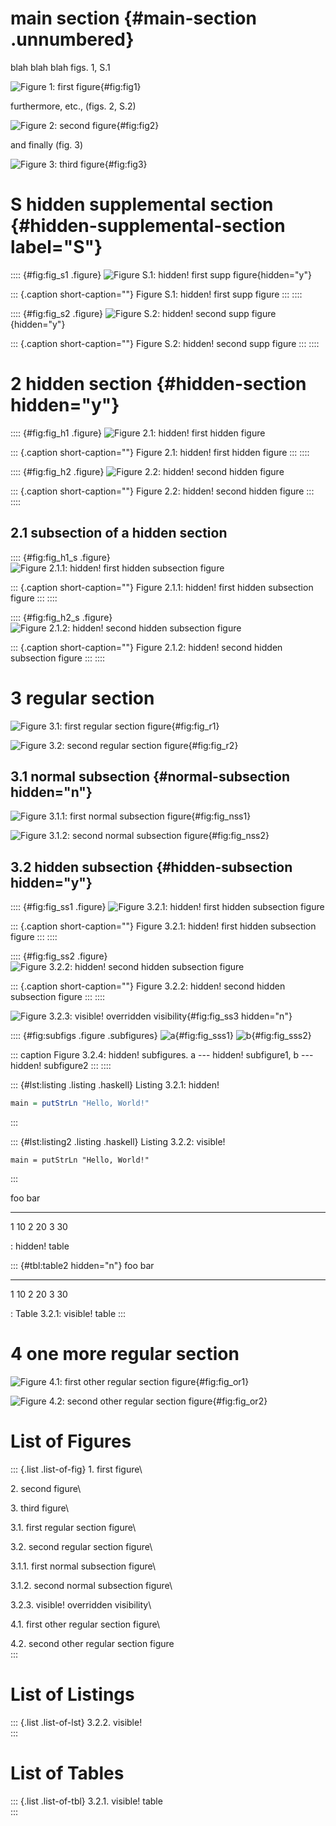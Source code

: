 # main section {#main-section .unnumbered}

blah blah blah figs. 1, S.1

![Figure 1: first figure](figs/fig1.jpg){#fig:fig1}

furthermore, etc., (figs. 2, S.2)

![Figure 2: second figure](figs/fig2.jpg){#fig:fig2}

and finally (fig. 3)

![Figure 3: third figure](figs/fig3.jpg){#fig:fig3}

# S hidden supplemental section {#hidden-supplemental-section label="S"}

:::: {#fig:fig_s1 .figure}
![Figure S.1: hidden! first supp figure](figs/fig_s1.jpg){hidden="y"}

::: {.caption short-caption=""}
Figure S.1: hidden! first supp figure
:::
::::

:::: {#fig:fig_s2 .figure}
![Figure S.2: hidden! second supp figure](figs/fig_s2.jpg){hidden="y"}

::: {.caption short-caption=""}
Figure S.2: hidden! second supp figure
:::
::::

# 2 hidden section {#hidden-section hidden="y"}

:::: {#fig:fig_h1 .figure}
![Figure 2.1: hidden! first hidden figure](figs/fig_s1.jpg)

::: {.caption short-caption=""}
Figure 2.1: hidden! first hidden figure
:::
::::

:::: {#fig:fig_h2 .figure}
![Figure 2.2: hidden! second hidden figure](figs/fig_s2.jpg)

::: {.caption short-caption=""}
Figure 2.2: hidden! second hidden figure
:::
::::

## 2.1 subsection of a hidden section

:::: {#fig:fig_h1_s .figure}
![Figure 2.1.1: hidden! first hidden subsection figure](figs/fig_s1.jpg)

::: {.caption short-caption=""}
Figure 2.1.1: hidden! first hidden subsection figure
:::
::::

:::: {#fig:fig_h2_s .figure}
![Figure 2.1.2: hidden! second hidden subsection
figure](figs/fig_s2.jpg)

::: {.caption short-caption=""}
Figure 2.1.2: hidden! second hidden subsection figure
:::
::::

# 3 regular section

![Figure 3.1: first regular section
figure](figs/fig_s1.jpg){#fig:fig_r1}

![Figure 3.2: second regular section
figure](figs/fig_s2.jpg){#fig:fig_r2}

## 3.1 normal subsection {#normal-subsection hidden="n"}

![Figure 3.1.1: first normal subsection
figure](figs/fig_s1.jpg){#fig:fig_nss1}

![Figure 3.1.2: second normal subsection
figure](figs/fig_s2.jpg){#fig:fig_nss2}

## 3.2 hidden subsection {#hidden-subsection hidden="y"}

:::: {#fig:fig_ss1 .figure}
![Figure 3.2.1: hidden! first hidden subsection figure](figs/fig_s1.jpg)

::: {.caption short-caption=""}
Figure 3.2.1: hidden! first hidden subsection figure
:::
::::

:::: {#fig:fig_ss2 .figure}
![Figure 3.2.2: hidden! second hidden subsection
figure](figs/fig_s2.jpg)

::: {.caption short-caption=""}
Figure 3.2.2: hidden! second hidden subsection figure
:::
::::

![Figure 3.2.3: visible! overridden
visibility](figs/fig_s3.jpg){#fig:fig_ss3 hidden="n"}

:::: {#fig:subfigs .figure .subfigures}
![a](figs/fig_s2.jpg){#fig:fig_sss1}
![b](figs/fig_s2.jpg){#fig:fig_sss2}

::: caption
Figure 3.2.4: hidden! subfigures. a --- hidden! subfigure1, b ---
hidden! subfigure2
:::
::::

::: {#lst:listing .listing .haskell}
Listing 3.2.1: hidden!

``` haskell
main = putStrLn "Hello, World!"
```
:::

::: {#lst:listing2 .listing .haskell}
Listing 3.2.2: visible!

``` {.haskell hidden="n"}
main = putStrLn "Hello, World!"
```
:::

  foo   bar
  ----- -----
  1     10
  2     20
  3     30

  : hidden! table

::: {#tbl:table2 hidden="n"}
  foo   bar
  ----- -----
  1     10
  2     20
  3     30

  : Table 3.2.1: visible! table
:::

# 4 one more regular section

![Figure 4.1: first other regular section
figure](figs/fig_s1.jpg){#fig:fig_or1}

![Figure 4.2: second other regular section
figure](figs/fig_s2.jpg){#fig:fig_or2}

# List of Figures

::: {.list .list-of-fig}
1\. first figure\

2\. second figure\

3\. third figure\

3.1. first regular section figure\

3.2. second regular section figure\

3.1.1. first normal subsection figure\

3.1.2. second normal subsection figure\

3.2.3. visible! overridden visibility\

4.1. first other regular section figure\

4.2. second other regular section figure\
:::

# List of Listings

::: {.list .list-of-lst}
3.2.2. visible!\
:::

# List of Tables

::: {.list .list-of-tbl}
3.2.1. visible! table\
:::
